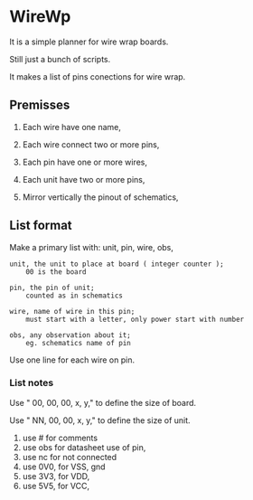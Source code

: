 # WireWp

It is a simple planner for wire wrap boards.

Still just a bunch of scripts.

It makes a list of pins conections for wire wrap.

##   Premisses

1. Each wire have one name,

2. Each wire connect two or more pins,

3. Each pin have one or more wires,

4. Each unit have two or more pins,

5. Mirror vertically the pinout of schematics,

## List format 

Make a primary list with: unit, pin, wire, obs,

    unit, the unit to place at board ( integer counter );
        00 is the board

    pin, the pin of unit;
        counted as in schematics

    wire, name of wire in this pin;
        must start with a letter, only power start with number

    obs, any observation about it;
        eg. schematics name of pin

Use one line for each wire on pin.

### List notes

Use " 00, 00, 00, x, y," to define the size of board.

Use " NN, 00, 00, x, y," to define the size of unit.
    

  1. use # for comments
  2. use obs for datasheet use of pin,
  3. use nc for not connected
  4. use 0V0, for VSS, gnd
  5. use 3V3, for VDD,
  6. use 5V5, for VCC,

